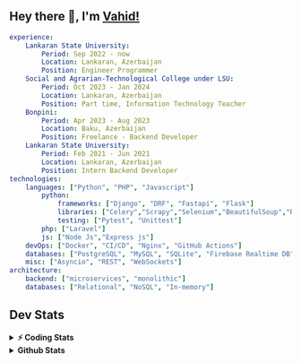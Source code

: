 
## Hey there 👋, I'm [Vahid!](https://github.com/vahidzhe/)

```yaml
experience:
    Lankaran State University:
        Period: Sep 2022 - now
        Location: Lankaran, Azerbaijan
        Position: Engineer Programmer
    Social and Agrarian-Technological College under LSU:
        Period: Oct 2023 - Jan 2024
        Location: Lankaran, Azerbaijan
        Position: Part time, Information Technology Teacher
    Bonpini:
        Period: Apr 2023 - Aug 2023
        Location: Baku, Azerbaijan
        Position: Freelance - Backend Developer 
    Lankaran State University:
        Period: Feb 2021 - Jun 2021
        Location: Lankaran, Azerbaijan
        Position: Intern Backend Developer
technologies:
    languages: ["Python", "PHP", "Javascript"]
        python:
            frameworks: ["Django", "DRF", "Fastapi", "Flask"]
            libraries: ["Celery","Scrapy","Selenium","BeautifulSoup","Requests"]
            testing: ["Pytest", "Unittest"]
        php: ["Laravel"]
        js: ["Node Js","Express js"]
    devOps: ["Docker", "CI/CD", "Nginx", "GitHub Actions"]
    databases: ["PostgreSQL", "MySQL", "SQLite", "Firebase Realtime DB", "Redis", "RabbitMQ"]
    misc: ["Asyncio", "REST", "WebSockets"]
architecture: 
    backend: ["microservices", "monolithic"]
    databases: ["Relational", "NoSQL", "In-memory"]
```



## Dev Stats

<details>
  <summary><b>⚡ Coding Stats</b></summary>

<!--START_SECTION:waka-->
![Code Time](http://img.shields.io/badge/Code%20Time-30%20hrs%2033%20mins-blue)

![Profile Views](http://img.shields.io/badge/Profile%20Views-1-blue)

**🐱 My GitHub Data** 

> 📦 ? Used in GitHub's Storage 
 > 
> 🏆 282 Contributions in the Year 2024
 > 
> 💼 Opted to Hire
 > 
> 📜 12 Public Repositories 
 > 
> 🔑 0 Private Repositories 
 > 
**I'm an Early 🐤** 

```text
🌞 Morning                289 commits         █████░░░░░░░░░░░░░░░░░░░░   19.59 % 
🌆 Daytime                780 commits         █████████████░░░░░░░░░░░░   52.88 % 
🌃 Evening                273 commits         █████░░░░░░░░░░░░░░░░░░░░   18.51 % 
🌙 Night                  133 commits         ██░░░░░░░░░░░░░░░░░░░░░░░   09.02 % 
```


📊 **This Week I Spent My Time On** 

```text
🕑︎ Time Zone: Asia/Baku

💬 Programming Languages: 
Python                   3 hrs 43 mins       ████████░░░░░░░░░░░░░░░░░   32.17 % 
PHP                      1 hr 18 mins        ███░░░░░░░░░░░░░░░░░░░░░░   11.36 % 
Bash                     1 hr 12 mins        ███░░░░░░░░░░░░░░░░░░░░░░   10.49 % 
SQL                      1 hr 12 mins        ███░░░░░░░░░░░░░░░░░░░░░░   10.45 % 
YAML                     1 hr 10 mins        ███░░░░░░░░░░░░░░░░░░░░░░   10.18 % 

🐱‍💻 Projects: 
fromfolio-backend-v2     4 hrs 39 mins       ██████████░░░░░░░░░░░░░░░   40.22 % 
integrify                2 hrs 3 mins        ████░░░░░░░░░░░░░░░░░░░░░   17.82 % 
TaskManagement           1 hr 39 mins        ████░░░░░░░░░░░░░░░░░░░░░   14.34 % 
lsu-library-backend      1 hr 14 mins        ███░░░░░░░░░░░░░░░░░░░░░░   10.66 % 
neman.az                 1 hr 3 mins         ██░░░░░░░░░░░░░░░░░░░░░░░   09.18 % 
```

**I Mostly Code in Python** 

```text
Python                   22 repos            ███████████░░░░░░░░░░░░░░   42.31 % 
JavaScript               12 repos            ██████░░░░░░░░░░░░░░░░░░░   23.08 % 
PHP                      7 repos             ███░░░░░░░░░░░░░░░░░░░░░░   13.46 % 
CSS                      5 repos             ██░░░░░░░░░░░░░░░░░░░░░░░   09.62 % 
Makefile                 1 repo              ░░░░░░░░░░░░░░░░░░░░░░░░░   01.92 % 
```




 Last Updated on 06/11/2024 00:36:44 UTC
<!--END_SECTION:waka-->
</details>


<details>
  <summary><b> Github Stats</b></summary>

  <br />
  <img height="180em" src="https://github-readme-stats.vercel.app/api?username=vahidzhe&show_icons=true&hide_border=true&&count_private=true&include_all_commits=true&theme=dark" />
  <img height="180em" src="https://github-readme-stats.vercel.app/api/top-langs/?username=vahidzhe&exclude_repo=django_recaptcha_v3,django_blog_v1,django_smartedu_course,css_layout1,bonpini_backend_codeigniter&show_icons=true&hide_border=true&layout=compact&theme=dark&langs_count=6"/>
</details>






